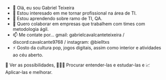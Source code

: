 - 👋 Olá, eu sou Gabriel Teixeira
- 👀 Estou interesado em me tornar profissional na área de TI.
- 🌱 Estou aprendendo sobre ramo de TI, QA.
- 💞️ Quero colaborar em empresas que trabalhem com times com metodologia ágil.
- 📫 Me contate por... gmail: gabrielcavalcanteteixeira / discord:cavalcante9768 / instagram: @bielltxs
- ⚡ Gosto da cultura pop, jogos digitais, assim como interior e atividades ao céu aberto.

🧠 Ver as possibilidades, 👨🏻‍💻 Procurar entender-las e estudar-las e 📈 Aplicar-las e melhorar.
